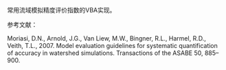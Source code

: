 常用流域模拟精度评价指数的VBA实现。

参考文献：

Moriasi, D.N., Arnold, J.G., Van Liew, M.W., Bingner, R.L., Harmel, R.D., Veith, T.L., 2007. Model evaluation guidelines for systematic quantification of accuracy in watershed simulations. Transactions of the ASABE 50, 885–900.
